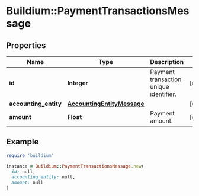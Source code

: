 # Buildium::PaymentTransactionsMessage

## Properties

| Name | Type | Description | Notes |
| ---- | ---- | ----------- | ----- |
| **id** | **Integer** | Payment transaction unique identifier. | [optional] |
| **accounting_entity** | [**AccountingEntityMessage**](AccountingEntityMessage.md) |  | [optional] |
| **amount** | **Float** | Payment amount. | [optional] |

## Example

```ruby
require 'buildium'

instance = Buildium::PaymentTransactionsMessage.new(
  id: null,
  accounting_entity: null,
  amount: null
)
```

